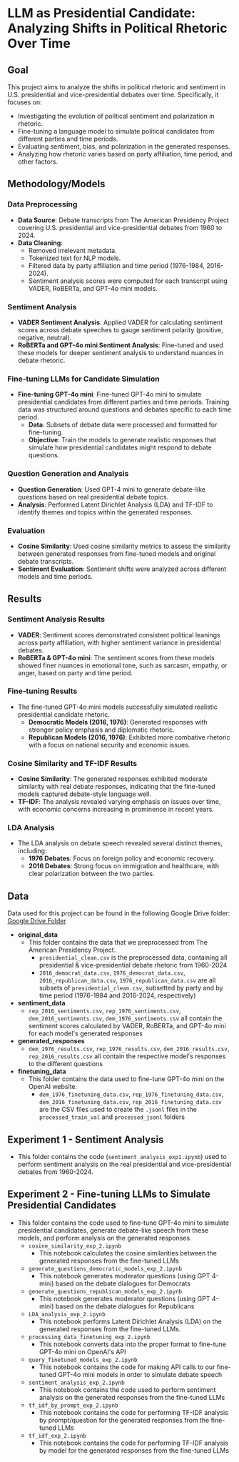 # LLM as Presidential Candidate: Analyzing Shifts in Political Rhetoric Over Time

## Goal
This project aims to analyze the shifts in political rhetoric and sentiment in U.S. presidential and vice-presidential debates over time. Specifically, it focuses on:
- Investigating the evolution of political sentiment and polarization in rhetoric.
- Fine-tuning a language model to simulate political candidates from different parties and time periods.
- Evaluating sentiment, bias, and polarization in the generated responses.
- Analyzing how rhetoric varies based on party affiliation, time period, and other factors.

## Methodology/Models

### Data Preprocessing
- **Data Source**: Debate transcripts from The American Presidency Project covering U.S. presidential and vice-presidential debates from 1960 to 2024.
- **Data Cleaning**: 
    - Removed irrelevant metadata.
    - Tokenized text for NLP models.
    - Filtered data by party affiliation and time period (1976-1984, 2016-2024).
    - Sentiment analysis scores were computed for each transcript using VADER, RoBERTa, and GPT-4o mini models.

### Sentiment Analysis
- **VADER Sentiment Analysis**: Applied VADER for calculating sentiment scores across debate speeches to gauge sentiment polarity (positive, negative, neutral).
- **RoBERTa and GPT-4o mini Sentiment Analysis**: Fine-tuned and used these models for deeper sentiment analysis to understand nuances in debate rhetoric.

### Fine-tuning LLMs for Candidate Simulation
- **Fine-tuning GPT-4o mini**: Fine-tuned GPT-4o mini to simulate presidential candidates from different parties and time periods. Training data was structured around questions and debates specific to each time period.
    - **Data**: Subsets of debate data were processed and formatted for fine-tuning.
    - **Objective**: Train the models to generate realistic responses that simulate how presidential candidates might respond to debate questions.
  
### Question Generation and Analysis
- **Question Generation**: Used GPT-4 mini to generate debate-like questions based on real presidential debate topics.
- **Analysis**: Performed Latent Dirichlet Analysis (LDA) and TF-IDF to identify themes and topics within the generated responses.

### Evaluation
- **Cosine Similarity**: Used cosine similarity metrics to assess the similarity between generated responses from fine-tuned models and original debate transcripts.
- **Sentiment Evaluation**: Sentiment shifts were analyzed across different models and time periods.

## Results

### Sentiment Analysis Results
- **VADER**: Sentiment scores demonstrated consistent political leanings across party affiliation, with higher sentiment variance in presidential debates.
- **RoBERTa & GPT-4o mini**: The sentiment scores from these models showed finer nuances in emotional tone, such as sarcasm, empathy, or anger, based on party and time period.

### Fine-tuning Results
- The fine-tuned GPT-4o mini models successfully simulated realistic presidential candidate rhetoric. 
    - **Democratic Models (2016, 1976)**: Generated responses with stronger policy emphasis and diplomatic rhetoric.
    - **Republican Models (2016, 1976)**: Exhibited more combative rhetoric with a focus on national security and economic issues.
  
### Cosine Similarity and TF-IDF Results
- **Cosine Similarity**: The generated responses exhibited moderate similarity with real debate responses, indicating that the fine-tuned models captured debate-style language well.
- **TF-IDF**: The analysis revealed varying emphasis on issues over time, with economic concerns increasing in prominence in recent years.

### LDA Analysis
- The LDA analysis on debate speech revealed several distinct themes, including:
    - **1976 Debates**: Focus on foreign policy and economic recovery.
    - **2016 Debates**: Strong focus on immigration and healthcare, with clear polarization between the two parties.

## Data

Data used for this project can be found in the following Google Drive folder: [Google Drive Folder](https://drive.google.com/drive/folders/1N9eaog0ySz0lvh6EruWv-EyUq83HPHCb?usp=sharing)

- **original_data**
    - This folder contains the data that we preprocessed from The American Presidency Project.
        - `presidential_clean.csv` is the preprocessed data, containing all presidential & vice-presidential debate rhetoric from 1960-2024
        - `2016_democrat_data.csv`, `1976_democrat_data.csv`, `2016_republican_data.csv`, `1976_republican_data.csv` are all subsets of `presidential_clean.csv`, subsetted by party and by time period (1976-1984 and 2016-2024, respectively)
- **sentiment_data**
    - `rep_2016_sentiments.csv`, `rep_1976_sentiments.csv`, `dem_2016_sentiments.csv`, `dem_1976_sentiments.csv` all contain the sentiment scores calculated by VADER, RoBERTa, and GPT-4o mini for each model's generated responses
- **generated_responses**
    - `dem_1976_results.csv`, `rep_1976_results.csv`, `dem_2016_results.csv`, `rep_2016_results.csv` all contain the respective model's responses to the different questions
- **finetuning_data**
    - This folder contains the data used to fine-tune GPT-4o mini on the OpenAI website.
        - `dem_1976_finetuning_data.csv`, `rep_1976_finetuning_data.csv`, `dem_2016_finetuning_data.csv`, `rep_2016_finetuning_data.csv` are the CSV files used to create the `.jsonl` files in the `processed_train_val` and `processed_jsonl` folders

## Experiment 1 - Sentiment Analysis
- This folder contains the code (`sentiment_analysis_exp1.ipynb`) used to perform sentiment analysis on the real presidential and vice-presidential debates from 1960-2024.

## Experiment 2 - Fine-tuning LLMs to Simulate Presidential Candidates
- This folder contains the code used to fine-tune GPT-4o mini to simulate presidential candidates, generate debate-like speech from these models, and perform analysis on the generated responses.
    - `cosine_similarity_exp_2.ipynb`
        - This notebook calculates the cosine similarities between the generated responses from the fine-tuned LLMs
    - `generate_questions_democratic_models_exp_2.ipynb`
        - This notebook generates moderator questions (using GPT 4-mini) based on the debate dialogues for Democrats
    - `generate_questions_republican_models_exp_2.ipynb`
        - This notebook generates moderator questions (using GPT 4-mini) based on the debate dialogues for Republicans
    - `LDA_analysis_exp_2.ipynb`
        - This notebook performs Latent Dirichlet Analysis (LDA) on the generated responses from the fine-tuned LLMs.
    - `processing_data_finetuning_exp_2.ipynb`
        - This notebook converts data into the proper format to fine-tune GPT-4o mini on OpenAI's API
    - `query_finetuned_models_exp_2.ipynb`
        - This notebook contains the code for making API calls to our fine-tuned GPT-4o mini models in order to simulate debate speech
    - `sentiment_analysis_exp_2.ipynb`
        - This notebook contains the code used to perform sentiment analysis on the generated responses from the fine-tuned LLMs
    - `tf_idf_by_prompt_exp_2.ipynb`
        - This notebook contains the code for performing TF-IDF analysis by prompt/question for the generated responses from the fine-tuned LLMs
    - `tf_idf_exp_2.ipynb`
        - This notebook contains the code for performing TF-IDF analysis by model for the generated responses from the fine-tuned LLMs
